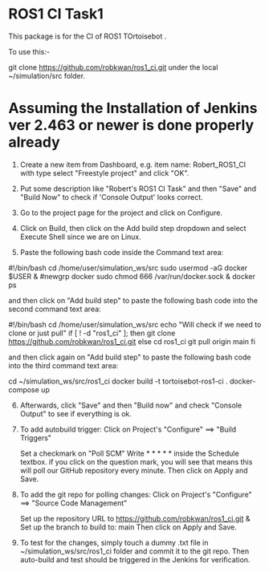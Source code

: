 # ROS1 CI Task1

This package is for the CI of ROS1 TOrtoisebot .

To use this:-

git clone https://github.com/robkwan/ros1_ci.git under the local ~/simulation/src folder.

# Assuming the Installation of Jenkins ver 2.463 or newer is done properly already

1. Create a new item from Dashboard, e.g. item name: Robert_ROS1_CI with type select "Freestyle project"
and click "OK".

2. Put some description like "Robert's ROS1 CI Task" and then "Save" and "Build Now" to check if 'Console Output' looks correct.

3. Go to the project page for the project and click on Configure.

4. Click on Build, then click on the Add build step dropdown and select Execute Shell since we are on Linux.

5. Paste the following bash code inside the Command text area:

#!/bin/bash
cd /home/user/simulation_ws/src
sudo usermod -aG docker $USER &
#newgrp docker
sudo chmod 666 /var/run/docker.sock &
docker ps

and then click on "Add build step" to paste the following bash code into the second command text area:

#!/bin/bash
cd /home/user/simulation_ws/src
echo "Will check if we need to clone or just pull"
if [ ! -d "ros1_ci" ]; then
  git clone https://github.com/robkwan/ros1_ci.git
else
  cd ros1_ci
  git pull origin main
fi

and then click again on "Add build step" to paste the following bash code into the third command text area:

cd ~/simulation_ws/src/ros1_ci
docker build -t tortoisebot-ros1-ci .
docker-compose up 

6. Afterwards, click "Save" and then "Build now" and check "Console Output" to see if everything is ok.

7. To add autobuild trigger: 
   Click on Project's "Configure" ==> "Build Triggers" 

   Set a checkmark on "Poll SCM"
   Write * * * * * inside the Schedule textbox. if you click on the question mark, you will see that means this will poll our GitHub repository every minute.
   Then click on Apply and Save.

8. To add the git repo for polling changes: 
   Click on Project's "Configure" ==> "Source Code Management"

   Set up the repository URL to https://github.com/robkwan/ros1_ci.git
   & Set up the branch to build to: main
   Then click on Apply and Save.

9. To test for the changes, simply touch a dummy .txt file in ~/simulation_ws/src/ros1_ci folder and commit it to the git repo.  Then auto-build and test should be triggered in the Jenkins for verification.



